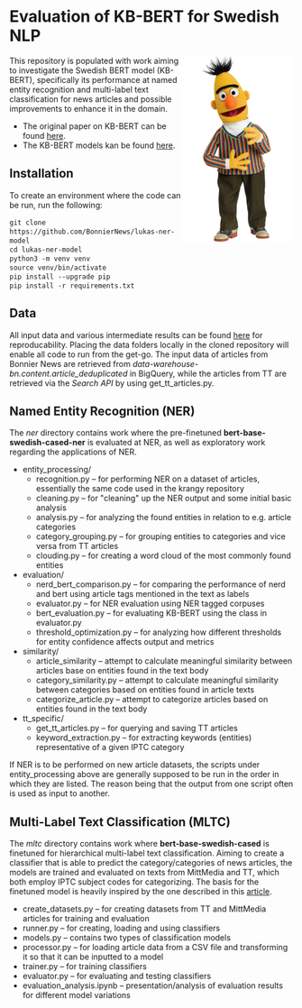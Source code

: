 # Evaluation of KB-BERT for Swedish NLP
<img align="right" width="200" height="330" src="images/bert.png">
This repository is populated with work aiming to investigate the Swedish BERT model (KB-BERT), specifically its performance at named entity recognition and multi-label text classification for news articles and possible improvements to enhance it in the domain.

* The original paper on KB-BERT can be found [here](https://arxiv.org/pdf/2007.01658.pdf).
* The KB-BERT models kan be found [here](https://github.com/Kungbib/swedish-bert-models).


## Installation
To create an environment where the code can be run, run the following:
```
git clone https://github.com/BonnierNews/lukas-ner-model
cd lukas-ner-model
python3 -m venv venv
source venv/bin/activate
pip install --upgrade pip
pip install -r requirements.txt
```

## Data
All input data and various intermediate results can be found [here](https://drive.google.com/drive/u/0/folders/1To6v4SPUL1eHOf2OGtoILg0htD3Mae0E) for reproducability. Placing the data folders locally in the cloned repository will enable all code to run from the get-go. The input data of articles from Bonnier News are retrieved from <i>
data-warehouse-bn.content.article_deduplicated</i> in BigQuery, while the articles from TT are retrieved via the <i>Search API</i> by using get_tt_articles.py.

## Named Entity Recognition (NER)
The <i>ner</i> directory contains work where the pre-finetuned <b>bert-base-swedish-cased-ner</b> is evaluated at NER, as well as exploratory work regarding the applications of NER.

* entity_processing/
    * recognition.py – for performing NER on a dataset of articles, essentially the same code used in the krangy repository
    * cleaning.py – for "cleaning" up the NER output and some initial basic analysis
    * analysis.py – for analyzing the found entities in relation to e.g. article categories
    * category_grouping.py – for grouping entities to categories and vice versa from TT articles
    * clouding.py – for creating a word cloud of the most commonly found entities
* evaluation/
    * nerd_bert_comparison.py – for comparing the performance of nerd and bert using article tags mentioned in the text as labels
    * evaluator.py – for NER evaluation using NER tagged corpuses
    * bert_evaluation.py – for evaluating KB-BERT using the class in evaluator.py
    * threshold_optimization.py – for analyzing how different thresholds for entity confidence affects output and metrics
* similarity/
    * article_similarity – attempt to calculate meaningful similarity between articles base on entities found in the text body
    * category_similarity.py – attempt to calculate meaningful similarity between categories based on entities found in article texts
    * categorize_article.py – attempt to categorize articles based on entities found in the text body
* tt_specific/
    * get_tt_articles.py – for querying and saving TT articles
    * keyword_extraction.py – for extracting keywords (entities) representative of a given IPTC category

If NER is to be performed on new article datasets, the scripts under entity_processing above are generally supposed to be run in the order in which they are listed. The reason being that the output from one script often is used as input to another.

## Multi-Label Text Classification (MLTC)
The <i>mltc</i> directory contains work where <b>bert-base-swedish-cased</b> is finetuned for hierarchical multi-label text classification. Aiming to create a classifier that is able to predict the category/categories of news articles, the models are trained and evaluated on texts from MittMedia and TT, which both employ IPTC subject codes for categorizing. The basis for the finetuned model is heavily inspired by the one described in this [article](https://medium.com/huggingface/multi-label-text-classification-using-bert-the-mighty-transformer-69714fa3fb3d).

* create_datasets.py – for creating datasets from TT and MittMedia articles for training and evaluation
* runner.py – for creating, loading and using classifiers
* models.py – contains two types of classification models
* processor.py – for loading article data from a CSV file and transforming it so that it can be inputted to a model
* trainer.py – for training classifiers
* evaluator.py – for evaluating and testing classifiers
* evaluation_analysis.ipynb – presentation/analysis of evaluation results for different model variations

